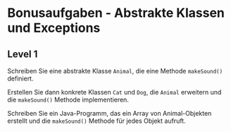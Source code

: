 # Bonusaufgaben - Abstrakte Klassen und Exceptions
## Level 1
Schreiben Sie eine abstrakte Klasse `Animal`, die eine Methode `makeSound()` definiert.

Erstellen Sie dann konkrete Klassen `Cat` und `Dog`, die `Animal` erweitern und die `makeSound()` Methode implementieren.

Schreiben Sie ein Java-Programm, das ein Array von Animal-Objekten erstellt und die `makeSound()` Methode für jedes Objekt aufruft.